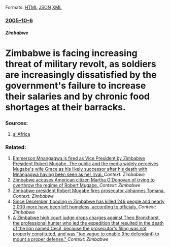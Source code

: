 
Formats: [HTML](/news/2005/10/6/zimbabwe-is-facing-increasing-threat-of-military-revolt-as-soldiers-are-increasingly-dissatisfied-by-the-government-s-failure-to-increase.html)  [JSON](/news/2005/10/6/zimbabwe-is-facing-increasing-threat-of-military-revolt-as-soldiers-are-increasingly-dissatisfied-by-the-government-s-failure-to-increase.json)  [XML](/news/2005/10/6/zimbabwe-is-facing-increasing-threat-of-military-revolt-as-soldiers-are-increasingly-dissatisfied-by-the-government-s-failure-to-increase.xml)  

### [2005-10-6](/news/2005/10/6/index.md)

##### Zimbabwe
#  Zimbabwe is facing increasing threat of military revolt, as soldiers are increasingly dissatisfied by the government's failure to increase their salaries and by chronic food shortages at their barracks. 




### Sources:

1. [allAfrica](http://allafrica.com/stories/200510060054.html)

### Related:

1. [Emmerson Mnangagwa is fired as Vice President by Zimbabwe President Robert Mugabe. The public and the media widely perceives Mugabe's wife Grace as his likely successor after his death with Mnangagwa having been seen as her rival. ](/news/2017/11/6/emmerson-mnangagwa-is-fired-as-vice-president-by-zimbabwe-president-robert-mugabe-the-public-and-the-media-widely-perceives-mugabe-s-wife-g.md) _Context: Zimbabwe_
2. [Zimbabwe accuses American citizen Martha O'Donovan of trying to overthrow the regime of Robert Mugabe. ](/news/2017/11/3/zimbabwe-accuses-american-citizen-martha-o-donovan-of-trying-to-overthrow-the-regime-of-robert-mugabe.md) _Context: Zimbabwe_
3. [Zimbabwe president Robert Mugabe fires prosecutor Johannes Tomana. ](/news/2017/06/10/zimbabwe-president-robert-mugabe-fires-prosecutor-johannes-tomana.md) _Context: Zimbabwe_
4. [Since December, flooding in Zimbabwe has killed 246 people and nearly 2,000 more have been left homeless, according to officials. ](/news/2017/03/3/since-december-flooding-in-zimbabwe-has-killed-246-people-and-nearly-2-000-more-have-been-left-homeless-according-to-officials.md) _Context: Zimbabwe_
5. [A Zimbabwe high court judge drops charges against Theo Bronkhorst, the professional hunter who led the expedition that resulted in the death of the lion named Cecil, because the prosecutor's filing was not properly constituted, and was "too vague to enable (the defendant) to mount a proper defense." ](/news/2016/11/12/a-zimbabwe-high-court-judge-drops-charges-against-theo-bronkhorst-the-professional-hunter-who-led-the-expedition-that-resulted-in-the-death.md) _Context: Zimbabwe_
